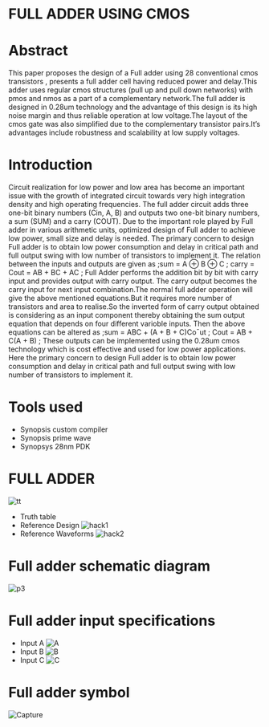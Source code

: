 # FULL ADDER USING CMOS
# Abstract
This paper proposes the design of a Full adder using
28 conventional cmos transistors , presents a full adder cell having
reduced power and delay.This adder uses regular cmos structures
(pull up and pull down networks) with pmos and nmos as a part
of a complementary network.The full adder is designed in 0.28um
technology and the advantage of this design is its high noise
margin and thus reliable operation at low voltage.The layout
of the cmos gate was also simplified due to the complementary
transistor pairs.It’s advantages include robustness and scalability
at low supply voltages.
# Introduction
Circuit realization for low power and low
area has become an important issue with the growth
of integrated circuit towards very high integration
density and high operating frequencies. The full
adder circuit adds three one-bit binary numbers
(Cin, A, B) and outputs two one-bit binary
numbers, a sum (SUM) and a carry (COUT). Due
to the important role played by Full adder in
various arithmetic units, optimized design of Full
adder to achieve low power, small size and delay is
needed. The primary concern to design Full adder
is to obtain low power consumption and delay in
critical path and full output swing with low number
of transistors to implement it.
The relation between the
inputs and outputs are given as
 ;sum = A ⊕ B ⊕ C ; 
carry = Cout = AB + BC + AC ;
Full Adder performs the addition bit by bit with carry input and
provides output with carry output. The carry output becomes
the carry input for next input combination.The normal full
adder operation will give the above mentioned equations.But
it requires more number of transistors and area to realise.So
the inverted form of carry output obtained is considering as an
input component thereby obtaining the sum output equation
that depends on four different varioble inputs.  Then the
above equations can be altered as
 ;sum = ABC + (A + B + C)Co¯ut ;
Cout = AB + C(A + B) ;
These outputs can be implemented using the 0.28um cmos
technology which is cost effective and used for low power
applications. Here the primary concern to design Full adder is
to obtain low power consumption and delay in critical path and
full output swing with low number of transistors to implement it.
# Tools used
* Synopsis custom compiler
* Synopsis prime wave
* Synopsys 28nm PDK
# FULL ADDER 

![tt](https://user-images.githubusercontent.com/100459907/155833551-b1218065-05b8-4c54-bdd5-cc293435cc78.JPG)
 * Truth table
* Reference Design
![hack1](https://user-images.githubusercontent.com/100459907/155833840-cf638074-aeb3-4eab-938e-e18b9acdc3c8.JPG)
* Reference Waveforms
![hack2](https://user-images.githubusercontent.com/100459907/155833864-a138d788-9d56-4f91-b8d0-f88a7e7d12b4.JPG)
# Full adder schematic diagram
![p3](https://user-images.githubusercontent.com/100459907/155837369-fa4d56dc-b30b-4cbd-bd3b-50e5a4f7dab1.JPG)
# Full adder input specifications
* Input A 
![A](https://user-images.githubusercontent.com/100459907/155837411-5576eaff-bb09-42a1-8de3-774144de2872.JPG)
* Input B 
![B](https://user-images.githubusercontent.com/100459907/155837441-ec1e7016-62e7-4896-b1c0-43fc768d3edf.JPG)
* Input C
![C](https://user-images.githubusercontent.com/100459907/155837461-1d79684a-47dc-4657-87ae-72c933b06715.JPG)
# Full adder symbol
![Capture](https://user-images.githubusercontent.com/100459907/155837475-234c2b22-ed6a-43d7-bd19-ea2cf7193292.JPG)












